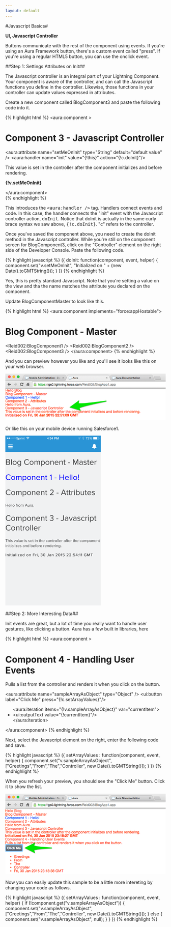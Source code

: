 ```yaml
---
layout: default
---
```


#Javascript Basics#

**UI, Javascript Controller**

Buttons communicate with the rest of the component using events. If you're using an Aura Framework button, there's a custom event called "press". If you're using a regular HTML5 button, you can use the onclick event. 

##Step 1: Settings Attributes on Init##

The Javascript controller is an integral part of your Lightning Component.  Your component is aware of the controller, and can call the Javascript functions you define in the controller.  Likewise, those functions in your controller can update values expressed in attributes.

Create a new component called BlogComponent3 and paste the following code into it.

{% highlight html %}
<aura:component >
    <h1>Component 3 - Javascript Controller</h1>
    <aura:attribute name="setMeOnInit" type="String" default="default value" />
    <aura:handler name="init" value="{!this}" action="{!c.doInit}"/>
    <p>This value is set in the controller after the component initializes and before
    rendering.</p>
    <p><b>{!v.setMeOnInit}</b></p>
</aura:component>	
{% endhighlight %}

This introduces the <tt>&lt;aura:handler /&gt;</tt> tag. Handlers connect events and code. In this case, the handler connects the "init" event with the Javascript controller action, <tt>doInit</tt>.  Notice that doInit is actually in the same curly brace syntax we saw above, <tt>{!c.doInit}</tt>. "c" refers to the controller.

Once you've saved the component above, you need to create the doInit method in the Javascript controller.  While you're still on the component screen for BlogComponent3, click on the "Controller" element on the right side of the Developer Console. Paste the following code.

{% highlight javascript %}
({
    doInit: function(component, event, helper) {
    	component.set("v.setMeOnInit", "Initialized on " + (new Date().toGMTString()));
    }
})
{% endhighlight %}

Yes, this is pretty standard Javascript.  Note that you're setting a value on the view and tha the name matches the attribute you declared on the component.

Update BlogComponentMaster to look like this.

{% highlight html %}
<aura:component implements="force:appHostable">
	<h1>Blog Component - Master</h1>
    <Reid002:BlogComponent1 />
    <Reid002:BlogComponent2 />
    <Reid002:BlogComponent3 />
</aura:component>
{% endhighlight %}

And you can preview however you like and you'll see it looks like this on your web browser.

<img src="images/lightning-component-javascript-controller.png" width="600px" />

Or like this on your mobile device running Salesforce1.

<img src="images/lightning-component-salesforce1-javascript-controller.png" width="300px" />

##Step 2: More Interesting Data##

Init events are great, but a lot of time you really want to handle user gestures, like clicking a button. Aura has a few built in libraries, here

{% highlight html %}
<aura:component >
    <h1>Component 4 - Handling User Events</h1>
    <p>Pulls a list from the controller and renders it when you click on the button.</p>
    <aura:attribute name="sampleArrayAsObject" type="Object" />
    <ui:button label="Click Me" press="{!c.setArrayValues}"/>
    <ul>
        <aura:iteration items="{!v.sampleArrayAsObject}" var="currentItem">
            <li><ui:outputText value="{!currentItem}"/></li>
        </aura:iteration>
    </ul>
</aura:component>
{% endhighlight %}

Next, select the Javascript element on the right, enter the following code and save.

{% highlight javascript %}
({
    setArrayValues : function(component, event, helper) {
		component.set("v.sampleArrayAsObject", 
                      ["Greetings","From","The","Controller", 
                      new Date().toGMTString()]);
    }
})
{% endhighlight %}

When you refresh your preview, you should see the "Click Me" button. Click it to show the list.

<img src="images/lightning-components-user-interface-events.png" width="600px" />

Now you can easily update this sample to be a little more intereting by changing your code as follows.

{% highlight javascript %}
({
    setArrayValues : function(component, event, helper) {
        if (!component.get("v.sampleArrayAsObject")) {
            component.set("v.sampleArrayAsObject", 
                          ["Greetings","From","The","Controller", new Date().toGMTString()]);
        } else {
            component.set("v.sampleArrayAsObject", null);
        }
    }
})
{% endhighlight %}


